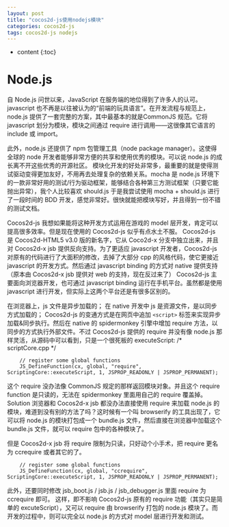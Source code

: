 ```yaml
---
layout: post
title: "cocos2d-js使用nodejs模块"
categories: cocos2d-js
tags: cocos2d-js nodejs
---
```



* content
{:toc}

# Node.js
自 Node.js 问世以来，JavaScript 在服务端的地位得到了许多人的认可。javascript 也不再是以往被认为的“前端的玩具语言”。在开发流程与规范上，node.js 提供了一套完整的方案，其中最基本的就是CommonJS 规范。它将 javascript 划分为模块，模块之间通过 require 进行调用——这很像其它语言的 include 或 import。


此外，node.js 还提供了 npm 包管理工具（node package manager）。这使得全球的 node 开发者能够非常方便的共享和使用优秀的模块。可以说 node.js 的成长离不开这些优秀的开源社区。
模块化开发的好处非常多，最重要的就是使得测试驱动变得更加友好，不用再去处理复杂的依赖关系。mocha 是 node.js 环境下的一款非常好用的测试/行为驱动框架，能够结合各种第三方测试框架（只要它能抛出异常），我个人比较喜欢 should.js
于是我尝试使用 mocha + should.js 进行了一段时间的 BDD 开发，感觉非常好。很快就能把模块写好，并且得到一份不错的测试文档。


Cocos2d-js
我想如果能将这种开发方式运用在游戏的 model 层开发，肯定可以提高很多效率。但是现在使用的 Cocos2d-js 似乎有点水土不服。
Cocos2d-js 是 Cocos2d-HTML5 v3.0 版的新名字，它从 Coco2d-x 分支中独立出来，并且对 Cocos2d-x jsb 提供反向支持。为了更适应 javascript 开发者，Cocos2d-js 对原有的代码进行了大面积的修改，去掉了大部分 cpp 的风格代码，使它更接近 javascript 的开发方式。然后通过 javascript binding 的方式对 native 提供支持（原本由 Cocos2d-x jsb 提供对 web 的支持，现在反过来了）
Cocos2d-js 主要面向浏览器开发，也可通过 javascript binding 运行在手机平台。虽然都是使用 javascript 进行开发，但实际上这两个平台还是有很多区别的。


在浏览器上，js 文件是异步加载的；
在 native 开发中 js 是资源文件，是以同步方式加载的；
Cocos2d-js 的变通方式是在网页中追加 
```<script>``` 标签来实现异步加载&同步执行。然后在 native 的 spidermonkey 引擎中增加 require 方法，以同步的方式执行外部文件。不过 Cocos2d-js 提供的 require 并没有像 node.js 那样灵活，从源码中可以看到，只是一个很死板的 executeScript:
/* scriptCore.cpp */

```
    // register some global functions
    JS_DefineFunction(cx, global, "require", ScriptingCore::executeScript, 1, JSPROP_READONLY | JSPROP_PERMANENT);
```
这个 require 没办法像 CommonJS 规定的那样返回模块对象。并且这个 require function 是只读的，无法在 spidermonkey 里面用自己的 require 覆盖掉。
Solution
浏览器和 Cocos2d-x jsb 都没办法直接使用 require 来加载 node.js 的模块，难道到没有别的方法了吗？这时候有一个叫 browserify 的工具出现了，它可以将 node.js 的模块打包成一个 bundle.js 文件，然后直接在浏览器中加载这个 bundle.js 文件，就可以 require 包中的各种模块了。


但是 Cocos2d-x jsb 将 require 限制为只读，只好动个小手术，把 require 更名为 ccrequire 或者其它的了。
```
    // register some global functions
    JS_DefineFunction(cx, global, "ccrequire", ScriptingCore::executeScript, 1, JSPROP_READONLY | JSPROP_PERMANENT);
```
此外，还要同时修改 jsb_boot.js / jsb.js / jsb_debugger.js 里面 require 为 ccrequire 即可。
这样，即不影响 Cocos2d-js 原有的 require 功能（其实只是简单的 excuteScript），又可以 require 由 browserify 打包的 node.js 模块了。而开发的过程中，则可以完全以 node.js 的方式对 model 层进行开发和测试。